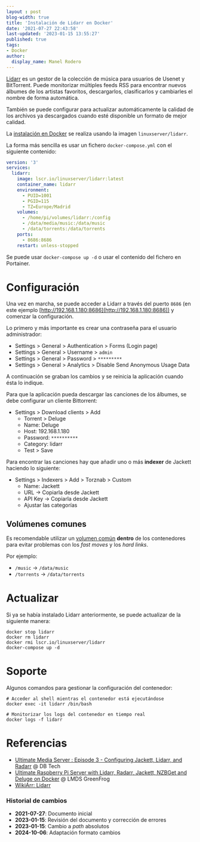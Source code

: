 ```yaml
---
layout : post
blog-width: true
title: 'Instalación de Lidarr en Docker'
date: '2021-07-27 22:43:58'
last-updated: '2023-01-15 13:55:27'
published: true
tags:
- Docker
author:
  display_name: Manel Rodero
---
```


[Lidarr](https://lidarr.audio/) es un gestor de la colección de música para usuarios de Usenet y BitTorrent. Puede monitorizar múltiples feeds RSS para encontrar nuevos álbumes de los artistas favoritos, descargarlos, clasificarlos y cambiarles el nombre de forma automática.

También se puede configurar para actualizar automáticamente la calidad de los archivos ya descargados cuando esté disponible un formato de mejor calidad.

La [instalación en Docker](https://hub.docker.com/r/linuxserver/lidarr) se realiza usando la imagen `linuxserver/lidarr`.

La forma más sencilla es usar un fichero `docker-compose.yml` con el siguiente contenido:

```yaml
version: '3'
services:
  lidarr:
    image: lscr.io/linuxserver/lidarr:latest
    container_name: lidarr
    environment:
      - PUID=1001
      - PGID=115
      - TZ=Europe/Madrid
    volumes:
      - /home/pi/volumes/lidarr:/config
      - /data/media/music:/data/music
      - /data/torrents:/data/torrents
    ports:
      - 8686:8686
    restart: unless-stopped
```

Se puede usar `docker-compose up -d` o usar el contenido del fichero en Portainer.

# Configuración

Una vez en marcha, se puede acceder a Lidarr a través del puerto `8686` (en este ejemplo [http://192.168.1.180:8686](http://192.168.1.180:8686)) y comenzar la configuración.

Lo primero y más importante es crear una contraseña para el usuario administrador:

* Settings > General > Authentication > Forms (Login page)
* Settings > General > Username > `admin`
* Settings > General > Password > `*********`
* Settings > General > Analytics > Disable Send Anonymous Usage Data

A continuación se graban los cambios y se reinicia la aplicación cuando ésta lo indique.

Para que la aplicación pueda descargar las canciones de los álbumes, se debe configurar un cliente Bittorrent:

* Settings > Download clients > Add
  * Torrent > Deluge
  * Name: Deluge
  * Host: 192.168.1.180
  * Password: `**********`
  * Category: lidarr
  * Test > Save
  
Para encontrar las canciones hay que añadir uno o más **indexer** de Jackett haciendo lo siguiente:

* Settings > Indexers > Add > Torznab > Custom
  * Name: Jackett
  * URL &rarr; Copiarla desde Jackett
  * API Key &rarr; Copiarla desde Jackett
  * Ajustar las categorías

## Volúmenes comunes

Es recomendable utilizar un [volumen común](https://lidarr.audio/#downloads-v1-docker) **dentro** de los contenedores para evitar problemas con los _fast moves_ y los _hard links_.

Por ejemplo:

* `/music` &rarr; `/data/music`
* `/torrents` &rarr; `/data/torrents`

# Actualizar

Si ya se había instalado Lidarr anteriormente, se puede actualizar de la siguiente manera:

```
docker stop lidarr
docker rm lidarr
docker rmi lscr.io/linuxserver/lidarr
docker-compose up -d
```

# Soporte

Algunos comandos para gestionar la configuración del contenedor:

```
# Acceder al shell mientras el contenedor está ejecutándose
docker exec -it lidarr /bin/bash

# Monitorizar los logs del contenedor en tiempo real
docker logs -f lidarr
```

# Referencias

* [Ultimate Media Server : Episode 3 - Configuring Jackett, Lidarr, and Radarr](https://youtu.be/uvc4TnhVecA) @ DB Tech
* [Ultimate Raspberry Pi Server with Lidarr, Radarr, Jackett, NZBGet and Deluge on Docker](https://www.youtube.com/watch?v=oLxsSQIqOMw) @ LMDS GreenFrog
* [WikiArr: Lidarr](https://wiki.servarr.com/lidarr)

### Historial de cambios

* **2021-07-27**: Documento inicial
* **2023-01-15**: Revisión del documento y corrección de errores
* **2023-01-15**: Cambio a _path_ absolutos
* **2024-10-06**: Adaptación formato cambios